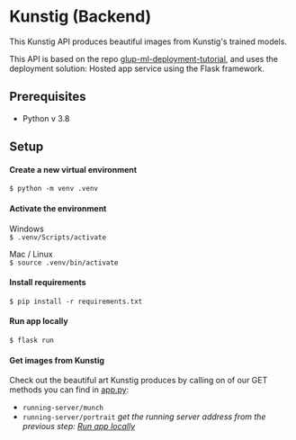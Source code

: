 # Kunstig (Backend)
This Kunstig API produces beautiful images from Kunstig's trained models. 

This API is based on the repo [glup-ml-deployment-tutorial](https://github.com/glup-ai/glup-ml-deployment-tutorial/tree/master/Tutorial), and uses the deployment solution: Hosted app service using the Flask framework.

## Prerequisites
- Python v 3.8

## Setup
#### Create a new virtual environment
`$ python -m venv .venv`

#### Activate the environment
Windows <br/>
`$ .venv/Scripts/activate`

Mac / Linux <br/>
`$ source .venv/bin/activate`

#### Install requirements
`$ pip install -r requirements.txt`

<a name="run-app"></a>
#### Run app locally
`$ flask run`

#### Get images from Kunstig
Check out the beautiful art Kunstig produces by calling on of our GET methods you can find in [app.py](https://github.com/glup-ai/kunstig-backend/blob/master/app.py):
- `running-server/munch`
- `running-server/portrait`
_get the running server address from the previous step: [Run app locally](#run-app)_
